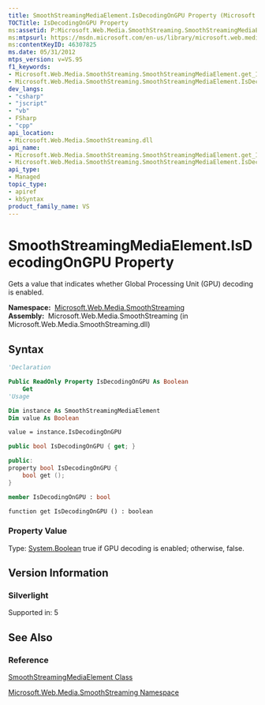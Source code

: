 ```yaml
---
title: SmoothStreamingMediaElement.IsDecodingOnGPU Property (Microsoft.Web.Media.SmoothStreaming)
TOCTitle: IsDecodingOnGPU Property
ms:assetid: P:Microsoft.Web.Media.SmoothStreaming.SmoothStreamingMediaElement.IsDecodingOnGPU
ms:mtpsurl: https://msdn.microsoft.com/en-us/library/microsoft.web.media.smoothstreaming.smoothstreamingmediaelement.isdecodingongpu(v=VS.95)
ms:contentKeyID: 46307825
ms.date: 05/31/2012
mtps_version: v=VS.95
f1_keywords:
- Microsoft.Web.Media.SmoothStreaming.SmoothStreamingMediaElement.get_IsDecodingOnGPU
- Microsoft.Web.Media.SmoothStreaming.SmoothStreamingMediaElement.IsDecodingOnGPU
dev_langs:
- "csharp"
- "jscript"
- "vb"
- FSharp
- "cpp"
api_location:
- Microsoft.Web.Media.SmoothStreaming.dll
api_name:
- Microsoft.Web.Media.SmoothStreaming.SmoothStreamingMediaElement.get_IsDecodingOnGPU
- Microsoft.Web.Media.SmoothStreaming.SmoothStreamingMediaElement.IsDecodingOnGPU
api_type:
- Managed
topic_type:
- apiref
- kbSyntax
product_family_name: VS
---
```


# SmoothStreamingMediaElement.IsDecodingOnGPU Property

Gets a value that indicates whether Global Processing Unit (GPU) decoding is enabled.

**Namespace:**  [Microsoft.Web.Media.SmoothStreaming](microsoft-web-media-smoothstreaming-namespace_1.md)  
**Assembly:**  Microsoft.Web.Media.SmoothStreaming (in Microsoft.Web.Media.SmoothStreaming.dll)

## Syntax

```vb
'Declaration

Public ReadOnly Property IsDecodingOnGPU As Boolean
    Get
'Usage

Dim instance As SmoothStreamingMediaElement
Dim value As Boolean

value = instance.IsDecodingOnGPU
```

```csharp
public bool IsDecodingOnGPU { get; }
```

```cpp
public:
property bool IsDecodingOnGPU {
    bool get ();
}
```

``` fsharp
member IsDecodingOnGPU : bool
```

```jscript
function get IsDecodingOnGPU () : boolean
```

### Property Value

Type: [System.Boolean](https://msdn.microsoft.com/library/a28wyd50\(v=vs.95\))  
true if GPU decoding is enabled; otherwise, false.

## Version Information

### Silverlight

Supported in: 5  

## See Also

### Reference

[SmoothStreamingMediaElement Class](smoothstreamingmediaelement-class-microsoft-web-media-smoothstreaming_1.md)

[Microsoft.Web.Media.SmoothStreaming Namespace](microsoft-web-media-smoothstreaming-namespace_1.md)

